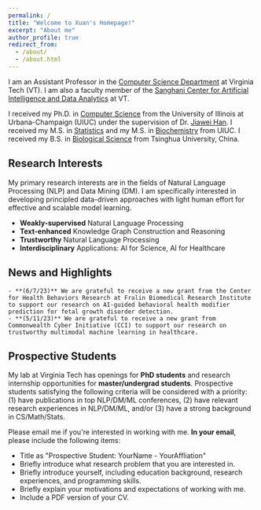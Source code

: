 ```yaml
---
permalink: /
title: "Welcome to Xuan's Homepage!"
excerpt: "About me"
author_profile: true
redirect_from: 
  - /about/
  - /about.html
---
```


I am an Assistant Professor in the [Computer Science Department](https://cs.vt.edu/) at Virginia Tech (VT). I am also a faculty member of the [Sanghani Center for Artificial Intelligence and Data Analytics](https://sanghani.cs.vt.edu/) at VT.

I received my Ph.D. in [Computer Science](http://www.cs.uiuc.edu/) from the University of Illinois at Urbana-Champaign (UIUC) under the supervision of Dr. [Jiawei Han](http://hanj.cs.illinois.edu/). I received my M.S. in [Statistics](https://stat.illinois.edu/) and my M.S. in [Biochemistry](https://mcb.illinois.edu/departments/biochemistry/) from UIUC. I received my B.S. in [Biological Science](https://life.tsinghua.edu.cn/) from Tsinghua University, China. 


## Research Interests
My primary research interests are in the fields of Natural Language Processing (NLP) and Data Mining (DM). I am specifically interested in developing principled data-driven approaches with light human effort for effective and scalable model learning.

- **Weakly-supervised** Natural Language Processing
- **Text-enhanced** Knowledge Graph Construction and Reasoning
- **Trustworthy** Natural Language Processing
- **Interdisciplinary** Applications: AI for Science, AI for Healthcare


## News and Highlights
```{style="max-height: 1px;"}
- **(6/7/23)** We are grateful to receive a new grant from the Center for Health Behaviors Research at Fralin Biomedical Research Institute to support our research on AI-guided behavioral health modifier prediction for fetal growth disorder detection.
- **(5/11/23)** We are grateful to receive a new grant from Commonwealth Cyber Initiative (CCI) to support our research on trustworthy multimodal machine learning in healthcare.
```

<!--- 
## My Schedule

You can find my schedule [here](https://calendar.google.com/calendar/embed?src=xuanw%40vt.edu&ctz=America%2FNew_York). The "Week" view will present you the details of slots.

<iframe src="https://calendar.google.com/calendar/embed?src=xuanw%40vt.edu&ctz=America%2FNew_York" style="border: 0" width="800" height="600" frameborder="0" scrolling="no"></iframe>
 -->
 

## Prospective Students
My lab at Virginia Tech has openings for **PhD students** and research internship opportunities for **master/undergrad students**. Prospective students satisfying the following criteria will be considered with a priority: (1) have publications in top NLP/DM/ML conferences, (2) have relevant research experiences in NLP/DM/ML, and/or (3) have a strong background in CS/Math/Stats.

Please email me if you're interested in working with me. **In your email**, please include the following items:
- Title as "Prospective Student: YourName - YourAffliation"
- Briefly introduce what research problem that you are interested in.
- Briefly introduce yourself, including education background, research experiences, and programming skills.
- Briefly explain your motivations and expectations of working with me.
- Include a PDF version of your CV.

